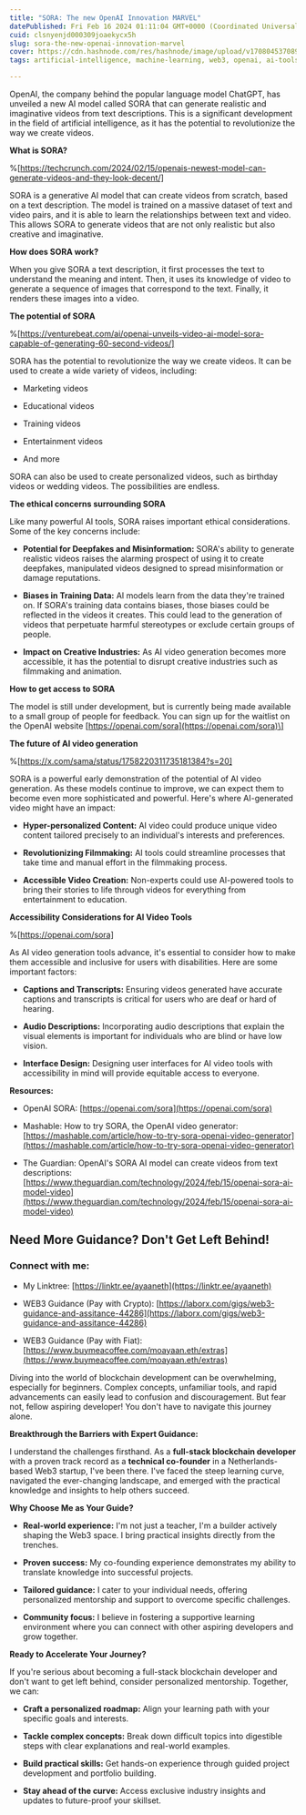 ```yaml
---
title: "SORA: The new OpenAI Innovation MARVEL"
datePublished: Fri Feb 16 2024 01:11:04 GMT+0000 (Coordinated Universal Time)
cuid: clsnyenjd000309joaekycx5h
slug: sora-the-new-openai-innovation-marvel
cover: https://cdn.hashnode.com/res/hashnode/image/upload/v1708045370890/03642a0a-1458-4e1a-9a2b-990d35ee1dfc.jpeg
tags: artificial-intelligence, machine-learning, web3, openai, ai-tools, chatgpt, texttovideo

---
```


OpenAI, the company behind the popular language model ChatGPT, has unveiled a new AI model called SORA that can generate realistic and imaginative videos from text descriptions. This is a significant development in the field of artificial intelligence, as it has the potential to revolutionize the way we create videos.

**What is SORA?**

%[https://techcrunch.com/2024/02/15/openais-newest-model-can-generate-videos-and-they-look-decent/] 

SORA is a generative AI model that can create videos from scratch, based on a text description. The model is trained on a massive dataset of text and video pairs, and it is able to learn the relationships between text and video. This allows SORA to generate videos that are not only realistic but also creative and imaginative.

**How does SORA work?**

When you give SORA a text description, it first processes the text to understand the meaning and intent. Then, it uses its knowledge of video to generate a sequence of images that correspond to the text. Finally, it renders these images into a video.

**The potential of SORA**

%[https://venturebeat.com/ai/openai-unveils-video-ai-model-sora-capable-of-generating-60-second-videos/] 

SORA has the potential to revolutionize the way we create videos. It can be used to create a wide variety of videos, including:

* Marketing videos
    
* Educational videos
    
* Training videos
    
* Entertainment videos
    
* And more
    

SORA can also be used to create personalized videos, such as birthday videos or wedding videos. The possibilities are endless.

**The ethical concerns surrounding SORA**

Like many powerful AI tools, SORA raises important ethical considerations. Some of the key concerns include:

* **Potential for Deepfakes and Misinformation:** SORA's ability to generate realistic videos raises the alarming prospect of using it to create deepfakes, manipulated videos designed to spread misinformation or damage reputations.
    
* **Biases in Training Data:** AI models learn from the data they're trained on. If SORA's training data contains biases, those biases could be reflected in the videos it creates. This could lead to the generation of videos that perpetuate harmful stereotypes or exclude certain groups of people.
    
* **Impact on Creative Industries:** As AI video generation becomes more accessible, it has the potential to disrupt creative industries such as filmmaking and animation.
    

**How to get access to SORA**

The model is still under development, but is currently being made available to a small group of people for feedback. You can sign up for the waitlist on the OpenAI website [https://openai.com/sora](https://openai.com/sora)\]

**The future of AI video generation**

%[https://x.com/sama/status/1758220311735181384?s=20] 

SORA is a powerful early demonstration of the potential of AI video generation. As these models continue to improve, we can expect them to become even more sophisticated and powerful. Here's where AI-generated video might have an impact:

* **Hyper-personalized Content:** AI video could produce unique video content tailored precisely to an individual's interests and preferences.
    
* **Revolutionizing Filmmaking:** AI tools could streamline processes that take time and manual effort in the filmmaking process.
    
* **Accessible Video Creation:** Non-experts could use AI-powered tools to bring their stories to life through videos for everything from entertainment to education.
    

**Accessibility Considerations for AI Video Tools**

%[https://openai.com/sora] 

As AI video generation tools advance, it's essential to consider how to make them accessible and inclusive for users with disabilities. Here are some important factors:

* **Captions and Transcripts:** Ensuring videos generated have accurate captions and transcripts is critical for users who are deaf or hard of hearing.
    
* **Audio Descriptions:** Incorporating audio descriptions that explain the visual elements is important for individuals who are blind or have low vision.
    
* **Interface Design:** Designing user interfaces for AI video tools with accessibility in mind will provide equitable access to everyone.
    

**Resources:**

* OpenAI SORA: [https://openai.com/sora](https://openai.com/sora)
    
* Mashable: How to try SORA, the OpenAI video generator: [https://mashable.com/article/how-to-try-sora-openai-video-generator](https://mashable.com/article/how-to-try-sora-openai-video-generator)
    
* The Guardian: OpenAI's SORA AI model can create videos from text descriptions: [https://www.theguardian.com/technology/2024/feb/15/openai-sora-ai-model-video](https://www.theguardian.com/technology/2024/feb/15/openai-sora-ai-model-video)
    

## Need More Guidance? Don't Get Left Behind!

### **Connect with me:**

* My Linktree: [https://linktr.ee/ayaaneth](https://linktr.ee/ayaaneth)
    
* WEB3 Guidance (Pay with Crypto): [https://laborx.com/gigs/web3-guidance-and-assitance-44286](https://laborx.com/gigs/web3-guidance-and-assitance-44286)
    
* WEB3 Guidance (Pay with Fiat): [https://www.buymeacoffee.com/moayaan.eth/extras](https://www.buymeacoffee.com/moayaan.eth/extras)
    

Diving into the world of blockchain development can be overwhelming, especially for beginners. Complex concepts, unfamiliar tools, and rapid advancements can easily lead to confusion and discouragement. But fear not, fellow aspiring developer! You don't have to navigate this journey alone.

**Breakthrough the Barriers with Expert Guidance:**

I understand the challenges firsthand. As a **full-stack blockchain developer** with a proven track record as a **technical co-founder** in a Netherlands-based Web3 startup, I've been there. I've faced the steep learning curve, navigated the ever-changing landscape, and emerged with the practical knowledge and insights to help others succeed.

**Why Choose Me as Your Guide?**

* **Real-world experience:** I'm not just a teacher, I'm a builder actively shaping the Web3 space. I bring practical insights directly from the trenches.
    
* **Proven success:** My co-founding experience demonstrates my ability to translate knowledge into successful projects.
    
* **Tailored guidance:** I cater to your individual needs, offering personalized mentorship and support to overcome specific challenges.
    
* **Community focus:** I believe in fostering a supportive learning environment where you can connect with other aspiring developers and grow together.
    

**Ready to Accelerate Your Journey?**

If you're serious about becoming a full-stack blockchain developer and don't want to get left behind, consider personalized mentorship. Together, we can:

* **Craft a personalized roadmap:** Align your learning path with your specific goals and interests.
    
* **Tackle complex concepts:** Break down difficult topics into digestible steps with clear explanations and real-world examples.
    
* **Build practical skills:** Get hands-on experience through guided project development and portfolio building.
    
* **Stay ahead of the curve:** Access exclusive industry insights and updates to future-proof your skillset.